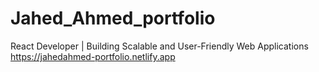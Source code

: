 # Jahed_Ahmed_portfolio
React Developer | Building Scalable and User-Friendly Web Applications
https://jahedahmed-portfolio.netlify.app
